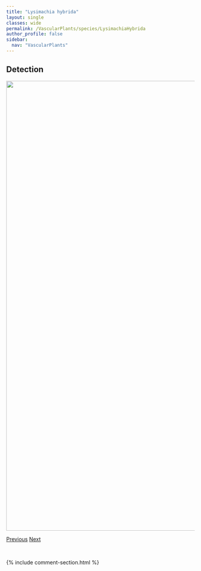 ```yaml
---
title: "Lysimachia hybrida"
layout: single
classes: wide
permalink: /VascularPlants/species/LysimachiaHybrida
author_profile: false
sidebar:
  nav: "VascularPlants"
---
```


<h2>Detection</h2>

<a href="https://drive.google.com/uc?export=view&id=1XpSp1zbkET6pLoHQ2biux9OskXdhcO3a">
<img src="https://drive.google.com/uc?export=view&id=1XpSp1zbkET6pLoHQ2biux9OskXdhcO3a" height = "1200" width = "800">
</a>


<a href="/DevelopmentWebsite/VascularPlants/species/LysimachiaEuropaea" class="pagination--pager" title="Lysimachia europaea">Previous</a> <a href="/DevelopmentWebsite/VascularPlants/species/LysimachiaLatifolia" class="pagination--pager" title="Lysimachia latifolia">Next</a>

<p>&nbsp;</p>

{% include comment-section.html %}
